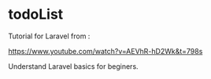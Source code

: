 # todoList
Tutorial for Laravel from : 

https://www.youtube.com/watch?v=AEVhR-hD2Wk&t=798s

Understand Laravel basics for beginers.
